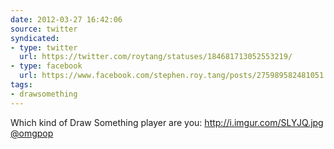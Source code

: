 ```yaml
---
date: 2012-03-27 16:42:06
source: twitter
syndicated:
- type: twitter
  url: https://twitter.com/roytang/statuses/184681713052553219/
- type: facebook
  url: https://www.facebook.com/stephen.roy.tang/posts/275989582481051
tags:
- drawsomething
---
```


Which kind of Draw Something player are you: http://i.imgur.com/SLYJQ.jpg [@omgpop](https://twitter.com/omgpop/)